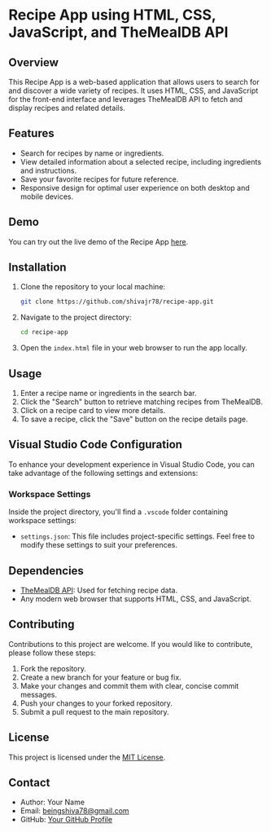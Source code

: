 
# Recipe App using HTML, CSS, JavaScript, and TheMealDB API

## Overview

This Recipe App is a web-based application that allows users to search for and discover a wide variety of recipes. It uses HTML, CSS, and JavaScript for the front-end interface and leverages TheMealDB API to fetch and display recipes and related details.

## Features

- Search for recipes by name or ingredients.
- View detailed information about a selected recipe, including ingredients and instructions.
- Save your favorite recipes for future reference.
- Responsive design for optimal user experience on both desktop and mobile devices.

## Demo

You can try out the live demo of the Recipe App [here](#insert-live-demo-link).

## Installation

1. Clone the repository to your local machine:

   ```bash
   git clone https://github.com/shivajr78/recipe-app.git
   ```

2. Navigate to the project directory:

   ```bash
   cd recipe-app
   ```

3. Open the `index.html` file in your web browser to run the app locally.

## Usage

1. Enter a recipe name or ingredients in the search bar.
2. Click the "Search" button to retrieve matching recipes from TheMealDB.
3. Click on a recipe card to view more details.
4. To save a recipe, click the "Save" button on the recipe details page.

## Visual Studio Code Configuration

To enhance your development experience in Visual Studio Code, you can take advantage of the following settings and extensions:

### Workspace Settings

Inside the project directory, you'll find a `.vscode` folder containing workspace settings:

- `settings.json`: This file includes project-specific settings. Feel free to modify these settings to suit your preferences.

## Dependencies

- [TheMealDB API](https://www.themealdb.com/api/json/v1/1/search.php?s=): Used for fetching recipe data.
- Any modern web browser that supports HTML, CSS, and JavaScript.

## Contributing

Contributions to this project are welcome. If you would like to contribute, please follow these steps:

1. Fork the repository.
2. Create a new branch for your feature or bug fix.
3. Make your changes and commit them with clear, concise commit messages.
4. Push your changes to your forked repository.
5. Submit a pull request to the main repository.

## License

This project is licensed under the [MIT License](LICENSE).

## Contact

- Author: Your Name
- Email: beingshiva78@gmail.com
- GitHub: [Your GitHub Profile](https://github.com/shivajr78)

